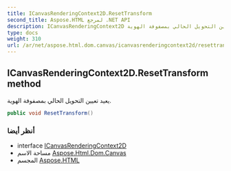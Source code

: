 ```yaml
---
title: ICanvasRenderingContext2D.ResetTransform
second_title: Aspose.HTML لمرجع .NET API
description: ICanvasRenderingContext2D طريقة. يعيد تعيين التحويل الحالي بمصفوفة الهوية.
type: docs
weight: 310
url: /ar/net/aspose.html.dom.canvas/icanvasrenderingcontext2d/resettransform/
---
```

## ICanvasRenderingContext2D.ResetTransform method

يعيد تعيين التحويل الحالي بمصفوفة الهوية.

```csharp
public void ResetTransform()
```

### أنظر أيضا

* interface [ICanvasRenderingContext2D](../)
* مساحة الاسم [Aspose.Html.Dom.Canvas](../../icanvasrenderingcontext2d/)
* المجسم [Aspose.HTML](../../../)


